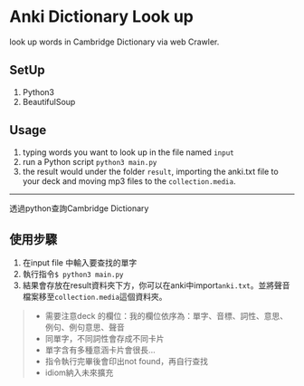# Anki Dictionary Look up

look up words in Cambridge Dictionary via web Crawler.

## SetUp
1. Python3
2. BeautifulSoup

## Usage
1. typing words you want to look up in the file named `input`
2. run a Python script `python3 main.py`
3. the result would under the folder `result`, importing the anki.txt file to your deck and moving mp3 files to the `collection.media`.

----

透過python查詢Cambridge Dictionary

 ## 使用步驟
1. 在input file 中輸入要查找的單字
2. 執行指令`$ python3 main.py`
3. 結果會存放在result資料夾下方，你可以在anki中import`anki.txt`。並將聲音檔案移至`collection.media`這個資料夾。

> - 需要注意deck 的欄位：我的欄位依序為：單字、音標、詞性、意思、例句、例句意思、聲音
> - 同單字，不同詞性會存成不同卡片
> - 單字含有多種意涵卡片會很長...
> - 指令執行完畢後會印出not found，再自行查找
> - idiom納入未來擴充